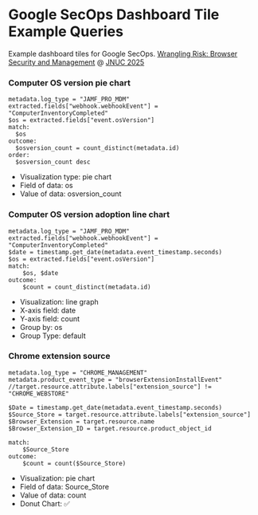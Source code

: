 # Google SecOps Dashboard Tile Example Queries
Example dashboard tiles for Google SecOps.
[Wrangling Risk: Browser Security and Management](https://reg.jnuc.jamf.com/flow/jamf/jnuc2025/sessioncatalog2025/page/sessioncatalog/session/1745010503044001HBf9) @ [JNUC 2025](https://reg.jnuc.jamf.com/flow/jamf/jnuc2025/home25/page/jnuc2025home)

### Computer OS version pie chart
```
metadata.log_type = "JAMF_PRO_MDM"
extracted.fields["webhook.webhookEvent"] = "ComputerInventoryCompleted"
$os = extracted.fields["event.osVersion"]
match:
  $os
outcome:
  $osversion_count = count_distinct(metadata.id)
order:
  $osversion_count desc
```
- Visualization type: pie chart
- Field of data: os
- Value of data: osversion_count

### Computer OS version adoption line chart
```
metadata.log_type = "JAMF_PRO_MDM"
extracted.fields["webhook.webhookEvent"] = "ComputerInventoryCompleted"
$date = timestamp.get_date(metadata.event_timestamp.seconds)
$os = extracted.fields["event.osVersion"]
match:
    $os, $date
outcome:
    $count = count_distinct(metadata.id)
```
- Visualization: line graph
- X-axis field: date
- Y-axis field: count
- Group by: os
- Group Type: default

### Chrome extension source
```
metadata.log_type = "CHROME_MANAGEMENT"
metadata.product_event_type = "browserExtensionInstallEvent"
//target.resource.attribute.labels["extension_source"] != "CHROME_WEBSTORE"

$Date = timestamp.get_date(metadata.event_timestamp.seconds)
$Source_Store = target.resource.attribute.labels["extension_source"]
$Browser_Extension = target.resource.name
$Browser_Extension_ID = target.resource.product_object_id

match:
    $Source_Store
outcome:
    $count = count($Source_Store)
```
- Visualization: pie chart
- Field of data: Source_Store
- Value of data: count
- Donut Chart: ✅
